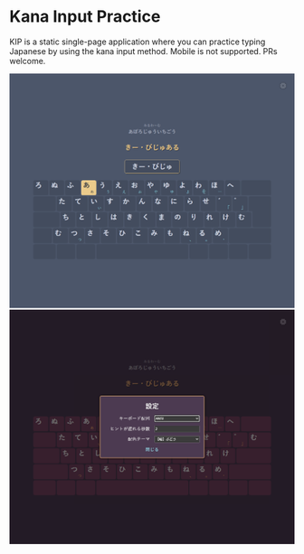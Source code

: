 # Kana Input Practice

KIP is a static single-page application where you can practice typing Japanese by using the kana input method. Mobile is not supported. PRs welcome.

![](./screenshots/kip_main.png)
![](./screenshots/kip_settings.png)